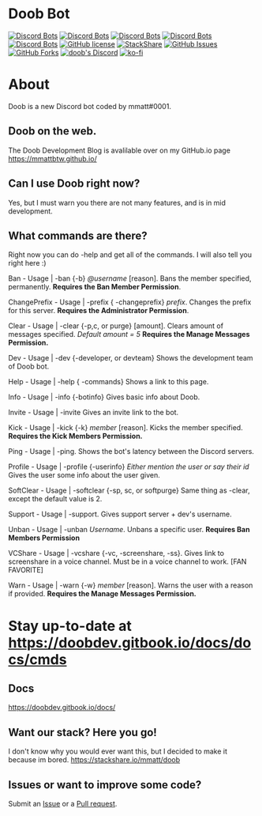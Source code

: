 # Doob Bot 
[![Discord Bots](https://top.gg/api/widget/status/680606346952966177.svg)](https://top.gg/bot/680606346952966177)
[![Discord Bots](https://top.gg/api/widget/upvotes/680606346952966177.svg?noavatar=true)](https://top.gg/bot/680606346952966177)
[![Discord Bots](https://top.gg/api/widget/lib/680606346952966177.svg?noavatar=true)](https://top.gg/bot/680606346952966177)
[![Discord Bots](https://discordbots.org/api/widget/owner/680606346952966177.svg?noavatar=true)](https:/top.gg/bot/680606346952966177)
[![Discord Bots](https://top.gg/api/widget/servers/680606346952966177.svg?noavatar=true)](https://top.gg/bot/680606346952966177)
[![GitHub license](https://img.shields.io/github/license/doobdev/doob.svg)](https://github.com/doobdev/doob/blob/master/LICENSE)
[![StackShare](http://img.shields.io/badge/tech-stack-0690fa.svg?style=flat)](https://stackshare.io/mmatt/doob)
[![GitHub Issues](https://img.shields.io/github/issues/doobdev/doob)](https://github.com/doobdev/doob/issues)
[![GitHub Forks](https://img.shields.io/github/forks/doobdev/doob)](https://github.com/doobdev/doob/network/members)
[![doob's Discord](https://discordapp.com/api/guilds/702352937980133386/widget.png?style=shield)](https://discord.gg/ryTYWjD)
[![ko-fi](https://www.ko-fi.com/img/githubbutton_sm.svg)](https://ko-fi.com/mmatt)

# About
Doob is a new Discord bot coded by mmatt#0001.

## Doob on the web.
The Doob Development Blog is avalilable over on my GitHub.io page https://mmattbtw.github.io/

## Can I use Doob right now?
Yes, but I must warn you there are not many features, and is in mid development.

## What commands are there?
Right now you can do -help and get all of the commands.
I will also tell you right here :)

Ban - Usage | -ban {-b} *@username* [reason]. Bans the member specified, permanently. **Requires the Ban Member Permission**.

ChangePrefix - Usage | -prefix { -changeprefix} *prefix*. Changes the prefix for this server. **Requires the Administrator Permission**.

Clear - Usage | -clear {-p,c, or purge} [amount]. Clears amount of messages specified.  *Default amount = 5* **Requires the Manage Messages Permission.** 

Dev - Usage | -dev {-developer, or devteam} Shows the development team of Doob bot.

Help - Usage | -help { -commands} Shows a link to this page.    

Info - Usage | -info {-botinfo} Gives basic info about Doob.

Invite - Usage | -invite Gives an invite link to the bot.

Kick - Usage | -kick {-k} *member* [reason]. Kicks the member specified. **Requires the Kick Members Permission.**

Ping - Usage | -ping. Shows the bot's latency between the Discord servers.

Profile - Usage | -profile {-userinfo} *Either mention the user or say their id* Gives the user some info about the user given.

SoftClear - Usage | -softclear {-sp, sc, or softpurge} Same thing as -clear, except the default value is 2.

Support - Usage | -support. Gives support server + dev's username.    

Unban - Usage | -unban *Username*. Unbans a specific user. **Requires Ban Members Permission**    

VCShare - Usage | -vcshare {-vc, -screenshare, -ss}. Gives link to screenshare in a voice channel. Must be in a voice channel to work. [FAN FAVORITE]  

Warn - Usage | -warn {-w} *member* [reason]. Warns the user with a reason if provided. **Requires the Manage Messages Permission.**

# Stay up-to-date at https://doobdev.gitbook.io/docs/docs/cmds

## Docs
https://doobdev.gitbook.io/docs/

## Want our stack? Here you go!

I don't know why you would ever want this, but I decided to make it because im bored.
https://stackshare.io/mmatt/doob

## Issues or want to improve some code?
Submit an [Issue](https://github.com/doobdev/doob/issues) or a [Pull request](https://github.com/doobdev/doob/pulls).
